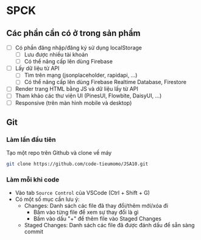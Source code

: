 # SPCK

## Các phần cần có ở trong sản phẩm

- [ ] Có phần đăng nhập/đăng ký sử dụng localStorage
  - [ ] Lưu được nhiều tài khoản
  - [ ] Có thể nâng cấp lên dùng Firebase
- [ ] Lấy dữ liệu từ API
  - [ ] Tìm trên mạng (jsonplaceholder, rapidapi, ...)
  - [ ] Có thể nâng cấp lên dùng Firebase Realtime Database, Firestore
- [ ] Render trang HTML bằng JS và dữ liệu lấy từ API
- [ ] Tham khảo các thư viện UI (PinesUI, Flowbite, DaisyUI, ...)
- [ ] Responsive (trên màn hình mobile và desktop)

## Git

### Làm lần đầu tiên

Tạo một repo trên Github và clone về máy

```bash
git clone https://github.com/code-tieumomo/JSA10.git
```

### Làm mỗi khi code

- Vào tab `Source Control` của VSCode (Ctrl + Shift + G)
- Có một số mục cần lưu ý:
  - Changes: Danh sách các file đã thay đổi/thêm mới/xóa đi
    - Bấm vào từng file để xem sự thay đổi là gì
    - Bấm vào dấu "+" để thêm file vào Staged Changes
  - Staged Changes: Danh sách các file đã được đánh dấu để sẵn sàng commit
